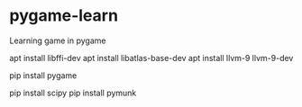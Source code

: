 # pygame-learn
Learning game in pygame

apt install libffi-dev
apt install libatlas-base-dev
apt install llvm-9 llvm-9-dev

pip install pygame

pip install scipy
pip install pymunk

